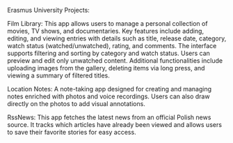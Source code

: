 Erasmus University Projects:

Film Library:
This app allows users to manage a personal collection of movies, TV shows, and documentaries. Key features include adding, editing, and viewing entries with details such as title, release date, category, watch status (watched/unwatched), rating, and comments. The interface supports filtering and sorting by category and watch status. Users can preview and edit only unwatched content. Additional functionalities include uploading images from the gallery, deleting items via long press, and viewing a summary of filtered titles.

Location Notes:
A note-taking app designed for creating and managing notes enriched with photos and voice recordings. Users can also draw directly on the photos to add visual annotations.

RssNews:
This app fetches the latest news from an official Polish news source. It tracks which articles have already been viewed and allows users to save their favorite stories for easy access.
